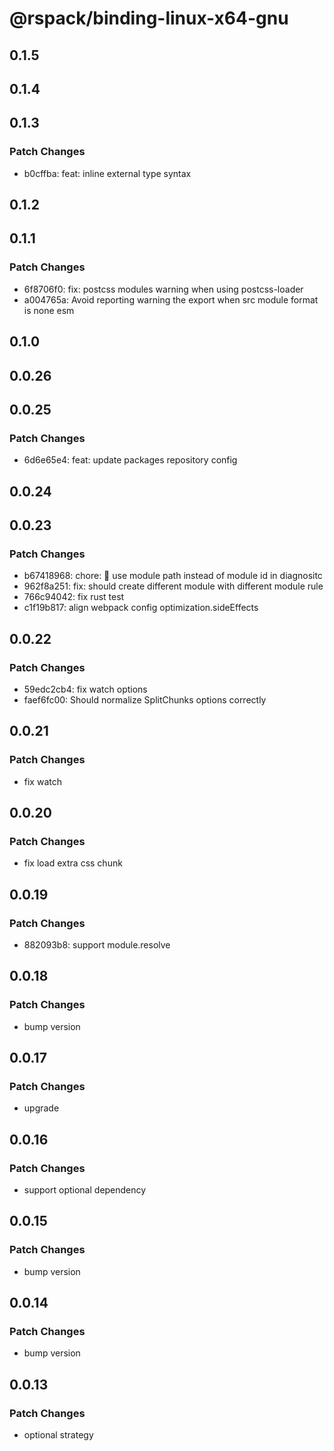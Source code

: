 # @rspack/binding-linux-x64-gnu

## 0.1.5

## 0.1.4

## 0.1.3

### Patch Changes

- b0cffba: feat: inline external type syntax

## 0.1.2

## 0.1.1

### Patch Changes

- 6f8706f0: fix: postcss modules warning when using postcss-loader
- a004765a: Avoid reporting warning the export when src module format is none esm

## 0.1.0

## 0.0.26

## 0.0.25

### Patch Changes

- 6d6e65e4: feat: update packages repository config

## 0.0.24

## 0.0.23

### Patch Changes

- b67418968: chore: 🤖 use module path instead of module id in diagnositc
- 962f8a251: fix: should create different module with different module rule
- 766c94042: fix rust test
- c1f19b817: align webpack config optimization.sideEffects

## 0.0.22

### Patch Changes

- 59edc2cb4: fix watch options
- faef6fc00: Should normalize SplitChunks options correctly

## 0.0.21

### Patch Changes

- fix watch

## 0.0.20

### Patch Changes

- fix load extra css chunk

## 0.0.19

### Patch Changes

- 882093b8: support module.resolve

## 0.0.18

### Patch Changes

- bump version

## 0.0.17

### Patch Changes

- upgrade

## 0.0.16

### Patch Changes

- support optional dependency

## 0.0.15

### Patch Changes

- bump version

## 0.0.14

### Patch Changes

- bump version

## 0.0.13

### Patch Changes

- optional strategy
